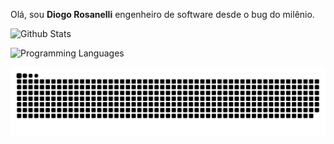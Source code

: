Olá, sou <b>Diogo Rosanelli</b> engenheiro de software desde o bug do milênio.

![Github Stats](https://github-readme-stats.vercel.app/api?username=diogorosanelli&hide=contribs,prs&count_private=true&show_icons=true&title_color=fff&icon_color=79ff97&text_color=9f9f9f&bg_color=151515&border_color=000000)

![Programming Languages](https://github-readme-stats-eight-theta.vercel.app/api/top-langs/?username=diogorosanelli&layout=compact&langs_count=8&title_color=fff&icon_color=79ff97&text_color=9f9f9f&bg_color=151515&border_color=000000)

![Snake animation](https://github.com/diogorosanelli/diogorosanelli/blob/output/github-contribution-grid-snake.svg)

